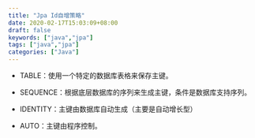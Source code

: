 ```yaml
---
title: "Jpa Id自增策略"
date: 2020-02-17T15:03:09+08:00
draft: false
keywords: ["java","jpa"]
tags: ["java","jpa"]
categories: ["Java"]
---
```


- TABLE：使用一个特定的数据库表格来保存主键。

- SEQUENCE：根据底层数据库的序列来生成主键，条件是数据库支持序列。

- IDENTITY：主键由数据库自动生成（主要是自动增长型）

- AUTO：主键由程序控制。
